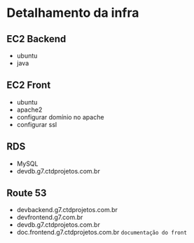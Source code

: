 # Detalhamento da infra

## EC2 Backend

- ubuntu
- java

## EC2 Front

- ubuntu
- apache2
- configurar domínio no apache
- configurar ssl

## RDS
- MySQL
- devdb.g7.ctdprojetos.com.br

## Route 53

- devbackend.g7.ctdprojetos.com.br
- devfrontend.g7.com.br
- devdb.g7.ctdprojetos.com.br
- doc.frontend.g7.ctdprojetos.com.br `documentação do front`
